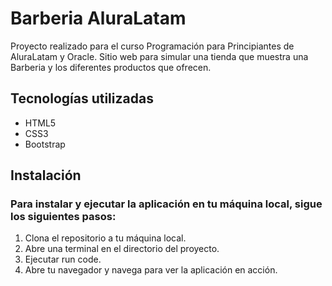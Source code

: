 # Barberia AluraLatam
Proyecto realizado para el curso Programación para Principiantes de AluraLatam y Oracle. Sitio web para simular una tienda que muestra una Barberia y los diferentes productos que ofrecen.

## Tecnologías utilizadas
- HTML5
- CSS3
- Bootstrap

## Instalación

### Para instalar y ejecutar la aplicación en tu máquina local, sigue los siguientes pasos:
1. Clona el repositorio a tu máquina local.
2. Abre una terminal en el directorio del proyecto.
3. Ejecutar run code.
4. Abre tu navegador y navega para ver la aplicación en acción.
